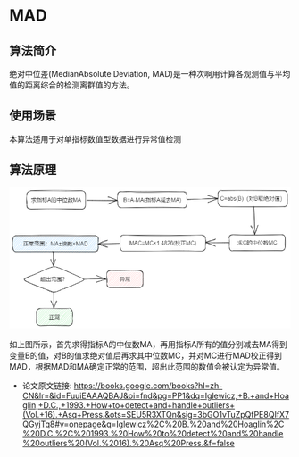 # MAD

## 算法简介

绝对中位差(MedianAbsolute Deviation, MAD)是一种次啊用计算各观测值与平均值的距离综合的检测离群值的方法。

## 使用场景

本算法适用于对单指标数值型数据进行异常值检测

## 算法原理

![Excalidraw Image](./img/MAD.png)

如上图所示，首先求得指标A的中位数MA，再用指标A所有的值分别减去MA得到变量B的值，对B的值求绝对值后再求其中位数MC，并对MC进行MAD校正得到MAD，根据MAD和MA确定正常的范围，超出此范围的数值会被认定为异常值。

* 论文原文链接: https://books.google.com/books?hl=zh-CN&lr=&id=FuuiEAAAQBAJ&oi=fnd&pg=PP1&dq=Iglewicz,+B.+and+Hoaglin,+D.C.,+1993.+How+to+detect+and+handle+outliers+(Vol.+16).+Asq+Press.&ots=SEU5R3XTQn&sig=3bGO1vTuZpQfPE8QIfX7QGyjTq8#v=onepage&q=Iglewicz%2C%20B.%20and%20Hoaglin%2C%20D.C.%2C%201993.%20How%20to%20detect%20and%20handle%20outliers%20(Vol.%2016).%20Asq%20Press.&f=false